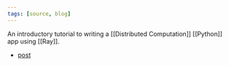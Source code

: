 ```yaml
---
tags: [source, blog]
---
```


An introductory tutorial to writing a [[Distributed Computation]] [[Python]] app using [[Ray]].

- [post](https://www.anyscale.com/blog/writing-your-first-distributed-python-application-with-ray)